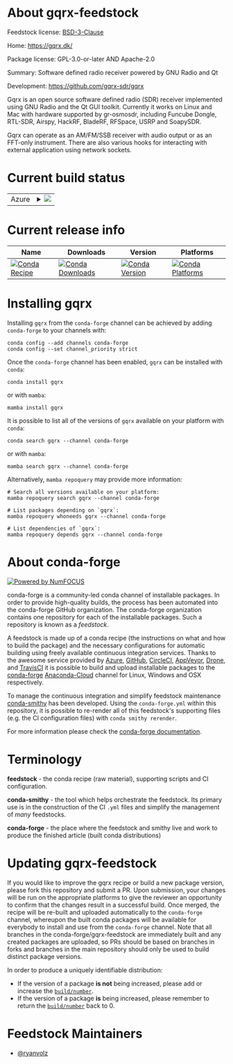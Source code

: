 About gqrx-feedstock
====================

Feedstock license: [BSD-3-Clause](https://github.com/conda-forge/gqrx-feedstock/blob/main/LICENSE.txt)

Home: https://gqrx.dk/

Package license: GPL-3.0-or-later AND Apache-2.0

Summary: Software defined radio receiver powered by GNU Radio and Qt

Development: https://github.com/gqrx-sdr/gqrx

Gqrx is an open source software defined radio (SDR) receiver implemented using GNU
Radio and the Qt GUI toolkit. Currently it works on Linux and Mac with hardware
supported by gr-osmosdr, including Funcube Dongle, RTL-SDR, Airspy, HackRF,
BladeRF, RFSpace, USRP and SoapySDR.

Gqrx can operate as an AM/FM/SSB receiver with audio output or as an FFT-only
instrument. There are also various hooks for interacting with external application
using network sockets.


Current build status
====================


<table>
    
  <tr>
    <td>Azure</td>
    <td>
      <details>
        <summary>
          <a href="https://dev.azure.com/conda-forge/feedstock-builds/_build/latest?definitionId=9989&branchName=main">
            <img src="https://dev.azure.com/conda-forge/feedstock-builds/_apis/build/status/gqrx-feedstock?branchName=main">
          </a>
        </summary>
        <table>
          <thead><tr><th>Variant</th><th>Status</th></tr></thead>
          <tbody><tr>
              <td>linux_64</td>
              <td>
                <a href="https://dev.azure.com/conda-forge/feedstock-builds/_build/latest?definitionId=9989&branchName=main">
                  <img src="https://dev.azure.com/conda-forge/feedstock-builds/_apis/build/status/gqrx-feedstock?branchName=main&jobName=linux&configuration=linux%20linux_64_" alt="variant">
                </a>
              </td>
            </tr><tr>
              <td>linux_aarch64</td>
              <td>
                <a href="https://dev.azure.com/conda-forge/feedstock-builds/_build/latest?definitionId=9989&branchName=main">
                  <img src="https://dev.azure.com/conda-forge/feedstock-builds/_apis/build/status/gqrx-feedstock?branchName=main&jobName=linux&configuration=linux%20linux_aarch64_" alt="variant">
                </a>
              </td>
            </tr><tr>
              <td>linux_ppc64le</td>
              <td>
                <a href="https://dev.azure.com/conda-forge/feedstock-builds/_build/latest?definitionId=9989&branchName=main">
                  <img src="https://dev.azure.com/conda-forge/feedstock-builds/_apis/build/status/gqrx-feedstock?branchName=main&jobName=linux&configuration=linux%20linux_ppc64le_" alt="variant">
                </a>
              </td>
            </tr><tr>
              <td>osx_64</td>
              <td>
                <a href="https://dev.azure.com/conda-forge/feedstock-builds/_build/latest?definitionId=9989&branchName=main">
                  <img src="https://dev.azure.com/conda-forge/feedstock-builds/_apis/build/status/gqrx-feedstock?branchName=main&jobName=osx&configuration=osx%20osx_64_" alt="variant">
                </a>
              </td>
            </tr><tr>
              <td>osx_arm64</td>
              <td>
                <a href="https://dev.azure.com/conda-forge/feedstock-builds/_build/latest?definitionId=9989&branchName=main">
                  <img src="https://dev.azure.com/conda-forge/feedstock-builds/_apis/build/status/gqrx-feedstock?branchName=main&jobName=osx&configuration=osx%20osx_arm64_" alt="variant">
                </a>
              </td>
            </tr><tr>
              <td>win_64</td>
              <td>
                <a href="https://dev.azure.com/conda-forge/feedstock-builds/_build/latest?definitionId=9989&branchName=main">
                  <img src="https://dev.azure.com/conda-forge/feedstock-builds/_apis/build/status/gqrx-feedstock?branchName=main&jobName=win&configuration=win%20win_64_" alt="variant">
                </a>
              </td>
            </tr>
          </tbody>
        </table>
      </details>
    </td>
  </tr>
</table>

Current release info
====================

| Name | Downloads | Version | Platforms |
| --- | --- | --- | --- |
| [![Conda Recipe](https://img.shields.io/badge/recipe-gqrx-green.svg)](https://anaconda.org/conda-forge/gqrx) | [![Conda Downloads](https://img.shields.io/conda/dn/conda-forge/gqrx.svg)](https://anaconda.org/conda-forge/gqrx) | [![Conda Version](https://img.shields.io/conda/vn/conda-forge/gqrx.svg)](https://anaconda.org/conda-forge/gqrx) | [![Conda Platforms](https://img.shields.io/conda/pn/conda-forge/gqrx.svg)](https://anaconda.org/conda-forge/gqrx) |

Installing gqrx
===============

Installing `gqrx` from the `conda-forge` channel can be achieved by adding `conda-forge` to your channels with:

```
conda config --add channels conda-forge
conda config --set channel_priority strict
```

Once the `conda-forge` channel has been enabled, `gqrx` can be installed with `conda`:

```
conda install gqrx
```

or with `mamba`:

```
mamba install gqrx
```

It is possible to list all of the versions of `gqrx` available on your platform with `conda`:

```
conda search gqrx --channel conda-forge
```

or with `mamba`:

```
mamba search gqrx --channel conda-forge
```

Alternatively, `mamba repoquery` may provide more information:

```
# Search all versions available on your platform:
mamba repoquery search gqrx --channel conda-forge

# List packages depending on `gqrx`:
mamba repoquery whoneeds gqrx --channel conda-forge

# List dependencies of `gqrx`:
mamba repoquery depends gqrx --channel conda-forge
```


About conda-forge
=================

[![Powered by
NumFOCUS](https://img.shields.io/badge/powered%20by-NumFOCUS-orange.svg?style=flat&colorA=E1523D&colorB=007D8A)](https://numfocus.org)

conda-forge is a community-led conda channel of installable packages.
In order to provide high-quality builds, the process has been automated into the
conda-forge GitHub organization. The conda-forge organization contains one repository
for each of the installable packages. Such a repository is known as a *feedstock*.

A feedstock is made up of a conda recipe (the instructions on what and how to build
the package) and the necessary configurations for automatic building using freely
available continuous integration services. Thanks to the awesome service provided by
[Azure](https://azure.microsoft.com/en-us/services/devops/), [GitHub](https://github.com/),
[CircleCI](https://circleci.com/), [AppVeyor](https://www.appveyor.com/),
[Drone](https://cloud.drone.io/welcome), and [TravisCI](https://travis-ci.com/)
it is possible to build and upload installable packages to the
[conda-forge](https://anaconda.org/conda-forge) [Anaconda-Cloud](https://anaconda.org/)
channel for Linux, Windows and OSX respectively.

To manage the continuous integration and simplify feedstock maintenance
[conda-smithy](https://github.com/conda-forge/conda-smithy) has been developed.
Using the ``conda-forge.yml`` within this repository, it is possible to re-render all of
this feedstock's supporting files (e.g. the CI configuration files) with ``conda smithy rerender``.

For more information please check the [conda-forge documentation](https://conda-forge.org/docs/).

Terminology
===========

**feedstock** - the conda recipe (raw material), supporting scripts and CI configuration.

**conda-smithy** - the tool which helps orchestrate the feedstock.
                   Its primary use is in the construction of the CI ``.yml`` files
                   and simplify the management of *many* feedstocks.

**conda-forge** - the place where the feedstock and smithy live and work to
                  produce the finished article (built conda distributions)


Updating gqrx-feedstock
=======================

If you would like to improve the gqrx recipe or build a new
package version, please fork this repository and submit a PR. Upon submission,
your changes will be run on the appropriate platforms to give the reviewer an
opportunity to confirm that the changes result in a successful build. Once
merged, the recipe will be re-built and uploaded automatically to the
`conda-forge` channel, whereupon the built conda packages will be available for
everybody to install and use from the `conda-forge` channel.
Note that all branches in the conda-forge/gqrx-feedstock are
immediately built and any created packages are uploaded, so PRs should be based
on branches in forks and branches in the main repository should only be used to
build distinct package versions.

In order to produce a uniquely identifiable distribution:
 * If the version of a package **is not** being increased, please add or increase
   the [``build/number``](https://docs.conda.io/projects/conda-build/en/latest/resources/define-metadata.html#build-number-and-string).
 * If the version of a package **is** being increased, please remember to return
   the [``build/number``](https://docs.conda.io/projects/conda-build/en/latest/resources/define-metadata.html#build-number-and-string)
   back to 0.

Feedstock Maintainers
=====================

* [@ryanvolz](https://github.com/ryanvolz/)

